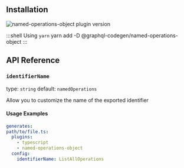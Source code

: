 ## Installation

<img alt="named-operations-object plugin version" src="https://img.shields.io/npm/v/@graphql-codegen/named-operations-object?color=%23e15799&label=plugin&nbsp;version&style=for-the-badge"/>

:::shell Using `yarn`
yarn add -D @graphql-codegen/named-operations-object
:::

## API Reference

### `identifierName`

type: `string`
default: `namedOperations`

Allow you to customize the name of the exported identifier

#### Usage Examples

```yml
generates:
path/to/file.ts:
  plugins:
    - typescript
    - named-operations-object
  config:
    identifierName: ListAllOperations
```
